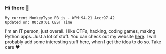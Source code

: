### Hi there 👋
<!-- PB START -->
```
My current MonkeyType PB is - WPM:94.21 Acc:97.42
Updated on: 00:20:01 CEST Time
```
<!-- PB END -->
I'm an IT person, just overall. I like CTFs, hacking, coding games, making Python apps. Just a lot of stuff.
You can check out my website [here](https://skill3472.github.io/).
I will probably add some interesting stuff here, when I get the idea to do so. Take care ❤️
